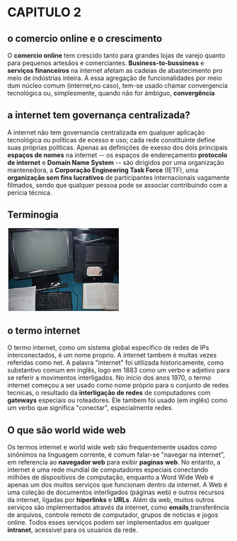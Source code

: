 <h1>CAPITULO 2</h1>
<h2>o comercio online e o crescimento</h2>

O <b>comercio online</b> tem crescido tanto para grandes lojas de varejo quanto para pequenos artesãos e comerciantes. <b>Business-to-bussiness</b> e <b> serviços financeiros</b> na internet afetam as cadeias de abastecimento pro meio de indústrias inteira. A essa agregação de funcionalidades  por meio dum núcleo comum (internet,no caso), tem-se usado chamar convergencia tecnológica ou, simplesmente, quando não for ámbiguo, <b>convergência </b>

<h2>a internet tem governança centralizada?</h2>

A internet não tem governancia centralizada em qualquer aplicação tecnológica ou políticas de ecesso e uso; cada rede constituinte define suas próprias políticas. Apenas as definições de exesso dos dois principais  <b>espaços de nomes</b> na internet -- os espaços de endereçamento <b>protocolo de internet</b> e <b>Domain Name System</b> -- são dirigidos por uma organização  mantenedora, a <b> Corporação Engineering Task Force</b> (IETF), uma <b>organização sem fins lucrativos</b> de participantes internacionais vagamente filmados, sendo que qualquer pessoa pode se associar contribuindo com a perícia técnica.

<h2>Terminogia</h2>

   <img src="image.png">
<h2>o termo internet</h2>

O termo internet, como um sistema global especifico de redes de IPs interconectados, é um nome proprio. A internet tambem é muitas vezes referidas como net. A palavra  "internet" foi utilizada historicamente, como substantivo comum em inglês, logo em 1883 como um verbo e adjetivo para se referir a movimentos interligados. No início  dos anos 1970, o termo internet começou a ser usado como nome próprio para o conjunto de redes tecnicas, o resultado da <b>interligação de redes</b> de computadores com <b>gateways</b> especiais ou roteadores. Ele tambem foi usado (em inglês) como um verbo que significa "conectar", especialmente  redes.

<h2>O que são world wide web</h2>

Os termos internet e world wide web são frequentemente usados como sinônimos na linguagem corrente, é comum falar-se "navegar na internet", em referencia ao <b>navegador web</b> para exibir <b>paginas web</b>. No entanto, a internet é uma rede mundial de computadores especiais conectando milhões de dispositivos de computação, enquanto a Word Wide Web é apenas um dos muitos serviços que funcionam dentro da internet. A Web é uma coleção de documentos interligados (páginas web) e outros recursos da internet, ligadas por <b>hiperlinks</b> e <b>URLs</b>. Além  da  web, muitos outros serviços são implementados através da internet, como <b> emails</b>,transferência de arquivos, controle remoto de computador, grupos de noticias e jogos online. Todos esses serviços podem ser implementados em qualquer <b>intranet</b>, acessivel para os usuarios da rede.

